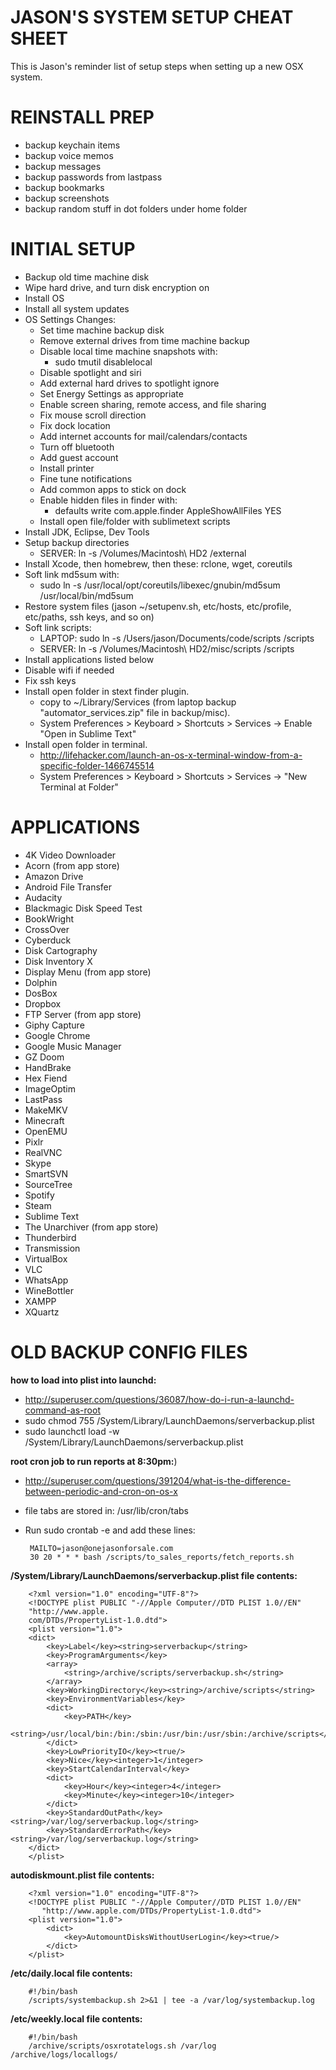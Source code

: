 JASON'S SYSTEM SETUP CHEAT SHEET
================================

This is Jason's reminder list of setup steps when setting up a new OSX system.

REINSTALL PREP
=============
  * backup keychain items
  * backup voice memos
  * backup messages
  * backup passwords from lastpass
  * backup bookmarks
  * backup screenshots
  * backup random stuff in dot folders under home folder

INITIAL SETUP
=============

  * Backup old time machine disk
  * Wipe hard drive, and turn disk encryption on
  * Install OS 
  * Install all system updates
  * OS Settings Changes:
    * Set time machine backup disk
    * Remove external drives from time machine backup
    * Disable local time machine snapshots with:
      * sudo tmutil disablelocal
    * Disable spotlight and siri
    * Add external hard drives to spotlight ignore
    * Set Energy Settings as appropriate
    * Enable screen sharing, remote access, and file sharing
    * Fix mouse scroll direction
    * Fix dock location
    * Add internet accounts for mail/calendars/contacts
    * Turn off bluetooth
    * Add guest account
    * Install printer
    * Fine tune notifications
    * Add common apps to stick on dock
    * Enable hidden files in finder with:
      * defaults write com.apple.finder AppleShowAllFiles YES
    * Install open file/folder with sublimetext scripts
  * Install JDK, Eclipse, Dev Tools
  * Setup backup directories 
    * SERVER: ln -s /Volumes/Macintosh\ HD2 /external
  * Install Xcode, then homebrew, then these: rclone, wget, coreutils
  * Soft link md5sum with:
    * sudo ln -s /usr/local/opt/coreutils/libexec/gnubin/md5sum /usr/local/bin/md5sum
  * Restore system files (jason ~/setupenv.sh, etc/hosts, etc/profile, etc/paths, ssh keys, and so on)
  * Soft link scripts:
  	* LAPTOP: sudo ln -s /Users/jason/Documents/code/scripts /scripts
  	* SERVER: ln -s /Volumes/Macintosh\ HD2/misc/scripts /scripts
  * Install applications listed below
  * Disable wifi if needed
  * Fix ssh keys
  * Install open folder in stext finder plugin. 
    * copy to ~/Library/Services (from laptop backup "automator_services.zip" file in backup/misc).
    * System Preferences > Keyboard > Shortcuts > Services -> Enable "Open in Sublime Text"
  * Install open folder in terminal.
    * http://lifehacker.com/launch-an-os-x-terminal-window-from-a-specific-folder-1466745514
    * System Preferences > Keyboard > Shortcuts > Services -> "New Terminal at Folder"

APPLICATIONS
============

  * 4K Video Downloader
  * Acorn (from app store)
  * Amazon Drive
  * Android File Transfer
  * Audacity
  * Blackmagic Disk Speed Test
  * BookWright
  * CrossOver
  * Cyberduck
  * Disk Cartography
  * Disk Inventory X
  * Display Menu (from app store)
  * Dolphin
  * DosBox
  * Dropbox
  * FTP Server (from app store)
  * Giphy Capture
  * Google Chrome
  * Google Music Manager
  * GZ Doom
  * HandBrake
  * Hex Fiend
  * ImageOptim
  * LastPass
  * MakeMKV
  * Minecraft  
  * OpenEMU  
  * Pixlr
  * RealVNC
  * Skype
  * SmartSVN
  * SourceTree
  * Spotify
  * Steam
  * Sublime Text
  * The Unarchiver (from app store)
  * Thunderbird
  * Transmission
  * VirtualBox
  * VLC
  * WhatsApp
  * WineBottler
  * XAMPP
  * XQuartz

OLD BACKUP CONFIG FILES
=======================

**how to load into plist into launchd:**
 * http://superuser.com/questions/36087/how-do-i-run-a-launchd-command-as-root
 * sudo chmod 755 /System/Library/LaunchDaemons/serverbackup.plist
 * sudo launchctl load -w /System/Library/LaunchDaemons/serverbackup.plist

**root cron job to run reports at 8:30pm:**)
 * http://superuser.com/questions/391204/what-is-the-difference-between-periodic-and-cron-on-os-x
 * file tabs are stored in: /usr/lib/cron/tabs
 * Run sudo crontab -e and add these lines:

		MAILTO=jason@onejasonforsale.com
		30 20 * * * bash /scripts/to_sales_reports/fetch_reports.sh

**/System/Library/LaunchDaemons/serverbackup.plist file contents:**

		<?xml version="1.0" encoding="UTF-8"?>
		<!DOCTYPE plist PUBLIC "-//Apple Computer//DTD PLIST 1.0//EN"
		"http://www.apple.
		com/DTDs/PropertyList-1.0.dtd">
		<plist version="1.0">
		<dict>  
			<key>Label</key><string>serverbackup</string>
			<key>ProgramArguments</key>
			<array> 
				<string>/archive/scripts/serverbackup.sh</string>
			</array>
			<key>WorkingDirectory</key><string>/archive/scripts</string>
			<key>EnvironmentVariables</key>
			<dict>
				<key>PATH</key>
				<string>/usr/local/bin:/bin:/sbin:/usr/bin:/usr/sbin:/archive/scripts</string>
			</dict>
			<key>LowPriorityIO</key><true/>
			<key>Nice</key><integer>1</integer>
			<key>StartCalendarInterval</key>
			<dict>  
				<key>Hour</key><integer>4</integer>
				<key>Minute</key><integer>10</integer>
			</dict>
			<key>StandardOutPath</key><string>/var/log/serverbackup.log</string>
			<key>StandardErrorPath</key><string>/var/log/serverbackup.log</string>
		</dict>
		</plist>

**autodiskmount.plist file contents:**

		<?xml version="1.0" encoding="UTF-8"?>
		<!DOCTYPE plist PUBLIC "-//Apple Computer//DTD PLIST 1.0//EN" 
		   "http://www.apple.com/DTDs/PropertyList-1.0.dtd">
		<plist version="1.0">
			<dict>
			    <key>AutomountDisksWithoutUserLogin</key><true/>
			</dict>
		</plist>

**/etc/daily.local file contents:**

		#!/bin/bash
		/scripts/systembackup.sh 2>&1 | tee -a /var/log/systembackup.log

**/etc/weekly.local file contents:**

		#!/bin/bash
		/archive/scripts/osxrotatelogs.sh /var/log /archive/logs/locallogs/